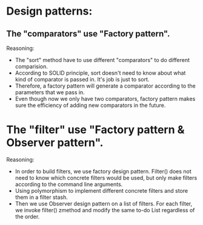 # Design patterns:

## The "comparators" use "Factory pattern".

Reasoning: 
* The "sort" method have to use different "comparators" to do different comparision.
* According to SOLID principle, sort doesn't need to know about what kind of comparator is passed
in. It's job is just to sort.
* Therefore, a factory pattern will generate a comparator according to the parameters that we pass
in. 
* Even though now we only have two comparators, factory pattern makes sure the efficiency of adding
new comparators in the future. 

# The "filter" use "Factory pattern & Observer pattern".

Reasoning:
* In order to build filters, we use factory design pattern. Filter() does not need to know which 
concrete filters would be used, but only make filters according to the command line arguments.
* Using polymorphism to implement different concrete filters and store them in a filter stash.
* Then we use Observer design pattern on a list of filters. For each filter, we invoke filter()
zmethod and modify the same to-do List regardless of the order. 
    